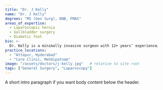 ```yaml
---
title: "Dr. J Kelly"
name: "Dr. J Kelly"
degrees: "MS (Gen Surg), DNB, FMAS"
areas_of_expertise:
  - Laparoscopic hernia
  - Gallbladder surgery
  - Diabetic foot
bio: >-
  Dr. Kelly is a minimally invasive surgeon with 12+ years’ experience…
practice_locations:
  - "Attapur, Hyderabad"
  - "Care Clinic, Mehdipatnam"
image: "/assets/doctors/j-kelly.jpg"   # relative to site root
tags: ["General Surgery", "Laparoscopy"]
---
```

A short intro paragraph if you want body content below the header.
